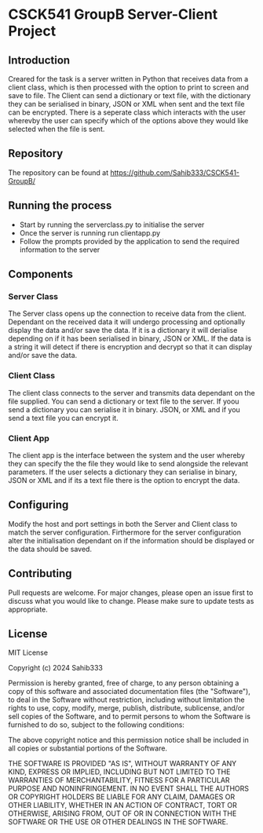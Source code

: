 # CSCK541 GroupB Server-Client Project

## Introduction

Creared for the task is a server written in Python that receives data from a client class, which is then processed with the option to print to screen and save to file. The Client can send a dictionary or text file, with the dictionary they can be serialised in binary, JSON or XML when sent and the text file can be encrypted. There is a seperate class which interacts with the user wherevby the user can specify which of the options above they would like selected when the file is sent.

## Repository

The repository can be found at https://github.com/Sahib333/CSCK541-GroupB/ 

## Running the process

- Start by running the serverclass.py to initialise the server
- Once the server is running run clientapp.py
- Follow the prompts provided by the application to send the required information to the server

## Components
### Server Class

The Server class opens up the connection to receive data from the client. Dependant on the received data it will undergo processing and optionally display the data and/or save the data. If it is a dictionary it will derialise depending on if it has been serialised in binary, JSON or XML. If the data is a string it will detect if there is encryption and decrypt so that it can display and/or save the data. 

### Client Class

The client class connects to the server and transmits data dependant on the file supplied. You can send a dictionary or text file to the server. If yoou send a dictionary you can serialise it in binary. JSON, or XML and if you send a text file you can encrypt it.


### Client App
The client app is the interface between the system and the user whereby they can specify the the file they would like to send alongside the relevant parameters. If the user selects a dictionary they can serialise in binary, JSON or XML and if its a text file there is the option to encrypt the data.

## Configuring
Modify the host and port settings in both the Server and Client class to match the server configuration. Firthermore for the server configuration alter the initialisation dependant on if the information should be displayed or the data should be saved.

## Contributing
Pull requests are welcome. For major changes, please open an issue first to discuss what you would like to change.
Please make sure to update tests as appropriate.

## License
MIT License

Copyright (c) 2024 Sahib333

Permission is hereby granted, free of charge, to any person obtaining a copy
of this software and associated documentation files (the "Software"), to deal
in the Software without restriction, including without limitation the rights
to use, copy, modify, merge, publish, distribute, sublicense, and/or sell
copies of the Software, and to permit persons to whom the Software is
furnished to do so, subject to the following conditions:

The above copyright notice and this permission notice shall be included in all
copies or substantial portions of the Software.

THE SOFTWARE IS PROVIDED "AS IS", WITHOUT WARRANTY OF ANY KIND, EXPRESS OR
IMPLIED, INCLUDING BUT NOT LIMITED TO THE WARRANTIES OF MERCHANTABILITY,
FITNESS FOR A PARTICULAR PURPOSE AND NONINFRINGEMENT. IN NO EVENT SHALL THE
AUTHORS OR COPYRIGHT HOLDERS BE LIABLE FOR ANY CLAIM, DAMAGES OR OTHER
LIABILITY, WHETHER IN AN ACTION OF CONTRACT, TORT OR OTHERWISE, ARISING FROM,
OUT OF OR IN CONNECTION WITH THE SOFTWARE OR THE USE OR OTHER DEALINGS IN THE
SOFTWARE.


